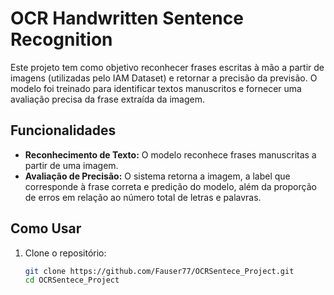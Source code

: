 # OCR Handwritten Sentence Recognition

Este projeto tem como objetivo reconhecer frases escritas à mão a partir de imagens (utilizadas pelo IAM Dataset) e retornar a precisão da previsão. O modelo foi treinado para identificar textos manuscritos e fornecer uma avaliação precisa da frase extraída da imagem.

## Funcionalidades

- **Reconhecimento de Texto:** O modelo reconhece frases manuscritas a partir de uma imagem.
- **Avaliação de Precisão:** O sistema retorna a imagem, a label que corresponde à frase correta e predição do modelo, além da proporção de erros em relação ao número total de letras e palavras.

## Como Usar

1. Clone o repositório:
   ```bash
   git clone https://github.com/Fauser77/OCRSentece_Project.git
   cd OCRSentece_Project
